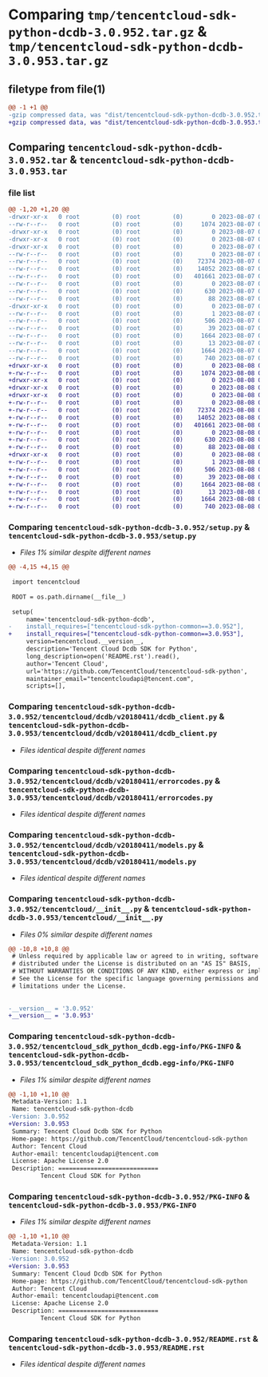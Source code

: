 # Comparing `tmp/tencentcloud-sdk-python-dcdb-3.0.952.tar.gz` & `tmp/tencentcloud-sdk-python-dcdb-3.0.953.tar.gz`

## filetype from file(1)

```diff
@@ -1 +1 @@
-gzip compressed data, was "dist/tencentcloud-sdk-python-dcdb-3.0.952.tar", last modified: Mon Aug  7 08:51:55 2023, max compression
+gzip compressed data, was "dist/tencentcloud-sdk-python-dcdb-3.0.953.tar", last modified: Tue Aug  8 00:23:29 2023, max compression
```

## Comparing `tencentcloud-sdk-python-dcdb-3.0.952.tar` & `tencentcloud-sdk-python-dcdb-3.0.953.tar`

### file list

```diff
@@ -1,20 +1,20 @@
-drwxr-xr-x   0 root         (0) root         (0)        0 2023-08-07 08:51:55.000000 tencentcloud-sdk-python-dcdb-3.0.952/
--rw-r--r--   0 root         (0) root         (0)     1074 2023-08-07 08:51:55.000000 tencentcloud-sdk-python-dcdb-3.0.952/setup.py
-drwxr-xr-x   0 root         (0) root         (0)        0 2023-08-07 08:51:55.000000 tencentcloud-sdk-python-dcdb-3.0.952/tencentcloud/
-drwxr-xr-x   0 root         (0) root         (0)        0 2023-08-07 08:51:55.000000 tencentcloud-sdk-python-dcdb-3.0.952/tencentcloud/dcdb/
-drwxr-xr-x   0 root         (0) root         (0)        0 2023-08-07 08:51:55.000000 tencentcloud-sdk-python-dcdb-3.0.952/tencentcloud/dcdb/v20180411/
--rw-r--r--   0 root         (0) root         (0)        0 2023-08-07 08:51:55.000000 tencentcloud-sdk-python-dcdb-3.0.952/tencentcloud/dcdb/v20180411/__init__.py
--rw-r--r--   0 root         (0) root         (0)    72374 2023-08-07 08:51:55.000000 tencentcloud-sdk-python-dcdb-3.0.952/tencentcloud/dcdb/v20180411/dcdb_client.py
--rw-r--r--   0 root         (0) root         (0)    14052 2023-08-07 08:51:55.000000 tencentcloud-sdk-python-dcdb-3.0.952/tencentcloud/dcdb/v20180411/errorcodes.py
--rw-r--r--   0 root         (0) root         (0)   401661 2023-08-07 08:51:55.000000 tencentcloud-sdk-python-dcdb-3.0.952/tencentcloud/dcdb/v20180411/models.py
--rw-r--r--   0 root         (0) root         (0)        0 2023-08-07 08:51:55.000000 tencentcloud-sdk-python-dcdb-3.0.952/tencentcloud/dcdb/__init__.py
--rw-r--r--   0 root         (0) root         (0)      630 2023-08-07 08:51:55.000000 tencentcloud-sdk-python-dcdb-3.0.952/tencentcloud/__init__.py
--rw-r--r--   0 root         (0) root         (0)       88 2023-08-07 08:51:55.000000 tencentcloud-sdk-python-dcdb-3.0.952/setup.cfg
-drwxr-xr-x   0 root         (0) root         (0)        0 2023-08-07 08:51:55.000000 tencentcloud-sdk-python-dcdb-3.0.952/tencentcloud_sdk_python_dcdb.egg-info/
--rw-r--r--   0 root         (0) root         (0)        1 2023-08-07 08:51:55.000000 tencentcloud-sdk-python-dcdb-3.0.952/tencentcloud_sdk_python_dcdb.egg-info/dependency_links.txt
--rw-r--r--   0 root         (0) root         (0)      506 2023-08-07 08:51:55.000000 tencentcloud-sdk-python-dcdb-3.0.952/tencentcloud_sdk_python_dcdb.egg-info/SOURCES.txt
--rw-r--r--   0 root         (0) root         (0)       39 2023-08-07 08:51:55.000000 tencentcloud-sdk-python-dcdb-3.0.952/tencentcloud_sdk_python_dcdb.egg-info/requires.txt
--rw-r--r--   0 root         (0) root         (0)     1664 2023-08-07 08:51:55.000000 tencentcloud-sdk-python-dcdb-3.0.952/tencentcloud_sdk_python_dcdb.egg-info/PKG-INFO
--rw-r--r--   0 root         (0) root         (0)       13 2023-08-07 08:51:55.000000 tencentcloud-sdk-python-dcdb-3.0.952/tencentcloud_sdk_python_dcdb.egg-info/top_level.txt
--rw-r--r--   0 root         (0) root         (0)     1664 2023-08-07 08:51:55.000000 tencentcloud-sdk-python-dcdb-3.0.952/PKG-INFO
--rw-r--r--   0 root         (0) root         (0)      740 2023-08-07 08:51:55.000000 tencentcloud-sdk-python-dcdb-3.0.952/README.rst
+drwxr-xr-x   0 root         (0) root         (0)        0 2023-08-08 00:23:29.000000 tencentcloud-sdk-python-dcdb-3.0.953/
+-rw-r--r--   0 root         (0) root         (0)     1074 2023-08-08 00:23:29.000000 tencentcloud-sdk-python-dcdb-3.0.953/setup.py
+drwxr-xr-x   0 root         (0) root         (0)        0 2023-08-08 00:23:29.000000 tencentcloud-sdk-python-dcdb-3.0.953/tencentcloud/
+drwxr-xr-x   0 root         (0) root         (0)        0 2023-08-08 00:23:29.000000 tencentcloud-sdk-python-dcdb-3.0.953/tencentcloud/dcdb/
+drwxr-xr-x   0 root         (0) root         (0)        0 2023-08-08 00:23:29.000000 tencentcloud-sdk-python-dcdb-3.0.953/tencentcloud/dcdb/v20180411/
+-rw-r--r--   0 root         (0) root         (0)        0 2023-08-08 00:23:29.000000 tencentcloud-sdk-python-dcdb-3.0.953/tencentcloud/dcdb/v20180411/__init__.py
+-rw-r--r--   0 root         (0) root         (0)    72374 2023-08-08 00:23:29.000000 tencentcloud-sdk-python-dcdb-3.0.953/tencentcloud/dcdb/v20180411/dcdb_client.py
+-rw-r--r--   0 root         (0) root         (0)    14052 2023-08-08 00:23:29.000000 tencentcloud-sdk-python-dcdb-3.0.953/tencentcloud/dcdb/v20180411/errorcodes.py
+-rw-r--r--   0 root         (0) root         (0)   401661 2023-08-08 00:23:29.000000 tencentcloud-sdk-python-dcdb-3.0.953/tencentcloud/dcdb/v20180411/models.py
+-rw-r--r--   0 root         (0) root         (0)        0 2023-08-08 00:23:29.000000 tencentcloud-sdk-python-dcdb-3.0.953/tencentcloud/dcdb/__init__.py
+-rw-r--r--   0 root         (0) root         (0)      630 2023-08-08 00:23:29.000000 tencentcloud-sdk-python-dcdb-3.0.953/tencentcloud/__init__.py
+-rw-r--r--   0 root         (0) root         (0)       88 2023-08-08 00:23:29.000000 tencentcloud-sdk-python-dcdb-3.0.953/setup.cfg
+drwxr-xr-x   0 root         (0) root         (0)        0 2023-08-08 00:23:29.000000 tencentcloud-sdk-python-dcdb-3.0.953/tencentcloud_sdk_python_dcdb.egg-info/
+-rw-r--r--   0 root         (0) root         (0)        1 2023-08-08 00:23:29.000000 tencentcloud-sdk-python-dcdb-3.0.953/tencentcloud_sdk_python_dcdb.egg-info/dependency_links.txt
+-rw-r--r--   0 root         (0) root         (0)      506 2023-08-08 00:23:29.000000 tencentcloud-sdk-python-dcdb-3.0.953/tencentcloud_sdk_python_dcdb.egg-info/SOURCES.txt
+-rw-r--r--   0 root         (0) root         (0)       39 2023-08-08 00:23:29.000000 tencentcloud-sdk-python-dcdb-3.0.953/tencentcloud_sdk_python_dcdb.egg-info/requires.txt
+-rw-r--r--   0 root         (0) root         (0)     1664 2023-08-08 00:23:29.000000 tencentcloud-sdk-python-dcdb-3.0.953/tencentcloud_sdk_python_dcdb.egg-info/PKG-INFO
+-rw-r--r--   0 root         (0) root         (0)       13 2023-08-08 00:23:29.000000 tencentcloud-sdk-python-dcdb-3.0.953/tencentcloud_sdk_python_dcdb.egg-info/top_level.txt
+-rw-r--r--   0 root         (0) root         (0)     1664 2023-08-08 00:23:29.000000 tencentcloud-sdk-python-dcdb-3.0.953/PKG-INFO
+-rw-r--r--   0 root         (0) root         (0)      740 2023-08-08 00:23:29.000000 tencentcloud-sdk-python-dcdb-3.0.953/README.rst
```

### Comparing `tencentcloud-sdk-python-dcdb-3.0.952/setup.py` & `tencentcloud-sdk-python-dcdb-3.0.953/setup.py`

 * *Files 1% similar despite different names*

```diff
@@ -4,15 +4,15 @@
 
 import tencentcloud
 
 ROOT = os.path.dirname(__file__)
 
 setup(
     name='tencentcloud-sdk-python-dcdb',
-    install_requires=["tencentcloud-sdk-python-common==3.0.952"],
+    install_requires=["tencentcloud-sdk-python-common==3.0.953"],
     version=tencentcloud.__version__,
     description='Tencent Cloud Dcdb SDK for Python',
     long_description=open('README.rst').read(),
     author='Tencent Cloud',
     url='https://github.com/TencentCloud/tencentcloud-sdk-python',
     maintainer_email="tencentcloudapi@tencent.com",
     scripts=[],
```

### Comparing `tencentcloud-sdk-python-dcdb-3.0.952/tencentcloud/dcdb/v20180411/dcdb_client.py` & `tencentcloud-sdk-python-dcdb-3.0.953/tencentcloud/dcdb/v20180411/dcdb_client.py`

 * *Files identical despite different names*

### Comparing `tencentcloud-sdk-python-dcdb-3.0.952/tencentcloud/dcdb/v20180411/errorcodes.py` & `tencentcloud-sdk-python-dcdb-3.0.953/tencentcloud/dcdb/v20180411/errorcodes.py`

 * *Files identical despite different names*

### Comparing `tencentcloud-sdk-python-dcdb-3.0.952/tencentcloud/dcdb/v20180411/models.py` & `tencentcloud-sdk-python-dcdb-3.0.953/tencentcloud/dcdb/v20180411/models.py`

 * *Files identical despite different names*

### Comparing `tencentcloud-sdk-python-dcdb-3.0.952/tencentcloud/__init__.py` & `tencentcloud-sdk-python-dcdb-3.0.953/tencentcloud/__init__.py`

 * *Files 0% similar despite different names*

```diff
@@ -10,8 +10,8 @@
 # Unless required by applicable law or agreed to in writing, software
 # distributed under the License is distributed on an "AS IS" BASIS,
 # WITHOUT WARRANTIES OR CONDITIONS OF ANY KIND, either express or implied.
 # See the License for the specific language governing permissions and
 # limitations under the License.
 
 
-__version__ = '3.0.952'
+__version__ = '3.0.953'
```

### Comparing `tencentcloud-sdk-python-dcdb-3.0.952/tencentcloud_sdk_python_dcdb.egg-info/PKG-INFO` & `tencentcloud-sdk-python-dcdb-3.0.953/tencentcloud_sdk_python_dcdb.egg-info/PKG-INFO`

 * *Files 1% similar despite different names*

```diff
@@ -1,10 +1,10 @@
 Metadata-Version: 1.1
 Name: tencentcloud-sdk-python-dcdb
-Version: 3.0.952
+Version: 3.0.953
 Summary: Tencent Cloud Dcdb SDK for Python
 Home-page: https://github.com/TencentCloud/tencentcloud-sdk-python
 Author: Tencent Cloud
 Author-email: tencentcloudapi@tencent.com
 License: Apache License 2.0
 Description: ============================
         Tencent Cloud SDK for Python
```

### Comparing `tencentcloud-sdk-python-dcdb-3.0.952/PKG-INFO` & `tencentcloud-sdk-python-dcdb-3.0.953/PKG-INFO`

 * *Files 1% similar despite different names*

```diff
@@ -1,10 +1,10 @@
 Metadata-Version: 1.1
 Name: tencentcloud-sdk-python-dcdb
-Version: 3.0.952
+Version: 3.0.953
 Summary: Tencent Cloud Dcdb SDK for Python
 Home-page: https://github.com/TencentCloud/tencentcloud-sdk-python
 Author: Tencent Cloud
 Author-email: tencentcloudapi@tencent.com
 License: Apache License 2.0
 Description: ============================
         Tencent Cloud SDK for Python
```

### Comparing `tencentcloud-sdk-python-dcdb-3.0.952/README.rst` & `tencentcloud-sdk-python-dcdb-3.0.953/README.rst`

 * *Files identical despite different names*

